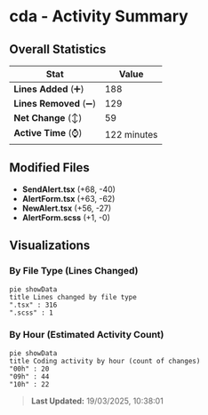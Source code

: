 # cda - Activity Summary 

## Overall Statistics

| Stat                   | Value                                                             |
| ---------------------- | ----------------------------------------------------------------- |
| **Lines Added** (➕)   | 188                                          |
| **Lines Removed** (➖) | 129                                        |
| **Net Change** (↕)    | 59                |
| **Active Time** (⌚)   | 122 minutes |


## Modified Files
- **SendAlert.tsx** (+68, -40)
- **AlertForm.tsx** (+63, -62)
- **NewAlert.tsx** (+56, -27)
- **AlertForm.scss** (+1, -0)

## Visualizations

### By File Type (Lines Changed)

```mermaid
pie showData
title Lines changed by file type
".tsx" : 316
".scss" : 1
```

### By Hour (Estimated Activity Count)

```mermaid
pie showData
title Coding activity by hour (count of changes)
"00h" : 20
"09h" : 44
"10h" : 22
```


> **Last Updated:** 19/03/2025, 10:38:01